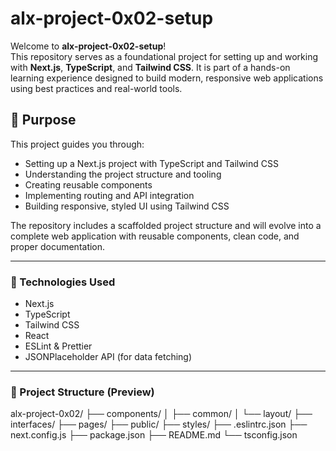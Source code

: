 # alx-project-0x02-setup

Welcome to **alx-project-0x02-setup**!  
This repository serves as a foundational project for setting up and working with **Next.js**, **TypeScript**, and **Tailwind CSS**. It is part of a hands-on learning experience designed to build modern, responsive web applications using best practices and real-world tools.

## 📌 Purpose

This project guides you through:

- Setting up a Next.js project with TypeScript and Tailwind CSS
- Understanding the project structure and tooling
- Creating reusable components
- Implementing routing and API integration
- Building responsive, styled UI using Tailwind CSS

The repository includes a scaffolded project structure and will evolve into a complete web application with reusable components, clean code, and proper documentation.

---

### 🚀 Technologies Used

- Next.js
- TypeScript
- Tailwind CSS
- React
- ESLint & Prettier
- JSONPlaceholder API (for data fetching)

---

### 📁 Project Structure (Preview)

alx-project-0x02/
├── components/
│ ├── common/
│ └── layout/
├── interfaces/
├── pages/
├── public/
├── styles/
├── .eslintrc.json
├── next.config.js
├── package.json
├── README.md
└── tsconfig.json
